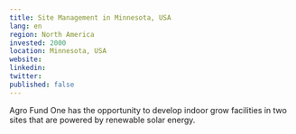 ```yaml
---
title: Site Management in Minnesota, USA
lang: en
region: North America
invested: 2000
location: Minnesota, USA
website:
linkedin:
twitter:
published: false
---
```


Agro Fund One has the opportunity to develop indoor grow facilities in two sites that are powered by renewable solar energy.
